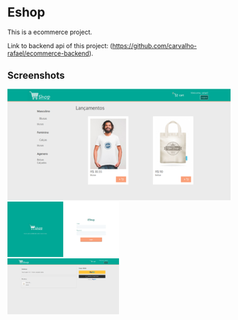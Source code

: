# Eshop

This is a ecommerce project.

Link  to backend api of this project: (https://github.com/carvalho-rafael/ecommerce-backend).

## Screenshots

<img src="./docs/home.jpg" alt="home-page" width="600px"/>
<img src="./docs/login.png" alt="home-page" width="50%"/>
<img src="./docs/payment.png" alt="home-page" width="50%"/>
